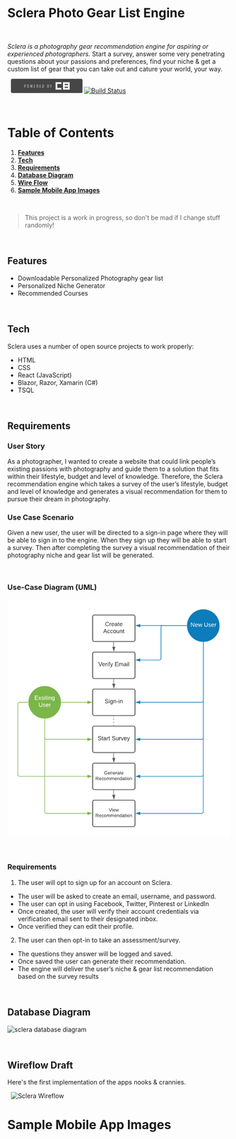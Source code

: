 # Sclera Photo Gear List Engine 

&nbsp;

*Sclera is a photography gear recommendation engine for aspiring or experienced photographers.* Start a survey, answer some very penetrating questions about your passions and preferences, find your niche & get a custom list of gear that you can take out and cature your world, your way.  

&nbsp;
![Powered by CB](https://github.com/merchp/sclera/blob/bf3ad0b4723723f7e08ee73ac7834dc176aa2f56/Powered%20by%20CB%5B169%5D.png) [![Build Status](https://travis-ci.com/merchp/sclera.svg?branch=master)](https://travis-ci.com/github/merchp/sclera)

&nbsp;
# Table of Contents

1. **[Features](#Features)** 
2. **[Tech](#Tech)**
3. **[Requirements](Requirements)**
4. **[Database Diagram](#DatabaseDiagram)**
5. **[Wire Flow](#WireflowDraft)**
6. **[Sample Mobile App Images](#SampleMobileAppImages)**

&nbsp;

> This project is a work in progress, so don't be mad if I change stuff randomly!

&nbsp;
## Features 


- Downloadable Personalized Photography gear list
- Personalized Niche Generator
- Recommended Courses

&nbsp;
## Tech

Sclera uses a number of open source projects to work properly:

- HTML
- CSS
- React (JavaScript)
- Blazor, Razor, Xamarin (C#)
- TSQL


&nbsp;
## Requirements

###  User Story
As a photographer, I wanted to create a website that could link people’s existing passions with photography and guide them to a solution that fits within their lifestyle, budget and level of knowledge. Therefore, the Sclera recommendation engine which takes a survey of the user’s lifestyle, budget and level of knowledge and generates a visual recommendation for them to pursue their dream in photography.

### Use Case Scenario 

Given a new user, the user will be directed to a sign-in page where they will be able to sign in to the engine. When they sign up they will be able to start a survey. Then after completing the survey a visual recommendation of their photography niche and gear list will be generated.

&nbsp;
### Use-Case Diagram (UML)

![sclera Use-Case Diagram](https://github.com/merchp/sclera/blob/3d5898ab8de35b4d9d39e15b7ddcc8f6549bf8f3/UML.png)

&nbsp;
### Requirements 

1. The user will opt to sign up for an account on Sclera.
- The user will be asked to create an email, username, and password.
- The user can opt in using Facebook, Twitter, Pinterest or LinkedIn
- Once created, the user will verify their account credentials via verification email sent to their designated inbox.
- Once verified they can edit their profile.

2.	The user can then opt-in to take an assessment/survey.
- The questions they answer will be logged and saved.
- Once saved the user can generate their recommendation.
- The engine will deliver the user’s niche  & gear list recommendation based on the survey results



&nbsp;
## Database Diagram

![sclera database diagram](https://user-images.githubusercontent.com/46344252/108671946-1cadca00-7496-11eb-9973-67024e2a6691.JPG)

&nbsp;
## Wireflow Draft
Here's the first implementation of the apps nooks & crannies.

&nbsp;
![Sclera Wireflow](https://user-images.githubusercontent.com/46344252/108671452-53371500-7495-11eb-9764-6737901b3530.png)

# Sample Mobile App Images


